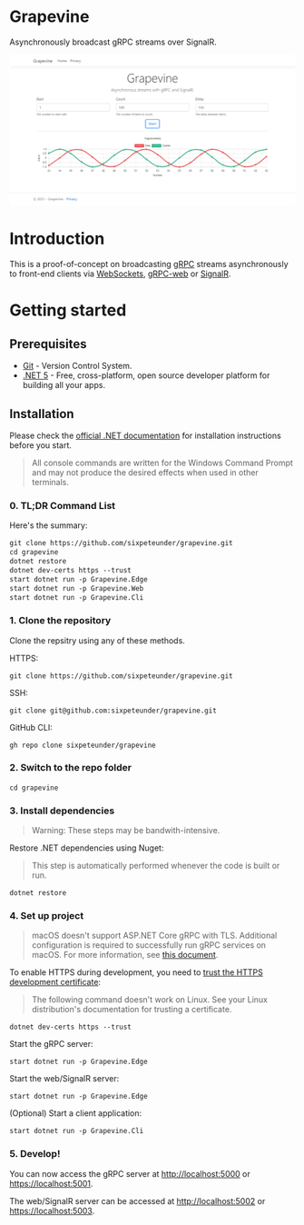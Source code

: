 # Grapevine
Asynchronously broadcast gRPC streams over SignalR.

![Grapevine Screenshot.](./screenshot.png "Grapevine Screenshot")

# Introduction
This is a proof-of-concept on broadcasting [gRPC](https://grpc.io) streams asynchronously to front-end clients via
[WebSockets](https://developer.mozilla.org/en-US/docs/Web/API/WebSockets_API), [gRPC-web](https://grpc.io/docs/platforms/web/) 
or [SignalR](https://dotnet.microsoft.com/apps/aspnet/signalr).

# Getting started

## Prerequisites

- [Git](https://git-scm.com) - Version Control System.
- [.NET 5](https://dot.net) - Free, cross-platform, open source developer platform for building all your apps.

## Installation

Please check the [official .NET documentation](https://dotnet.microsoft.com/download) for installation instructions before you start.

> All console commands are written for the Windows Command Prompt and may not produce the desired effects when used in other terminals.

### 0. TL;DR Command List

Here's the summary:

    git clone https://github.com/sixpeteunder/grapevine.git
    cd grapevine
    dotnet restore
    dotnet dev-certs https --trust
    start dotnet run -p Grapevine.Edge
    start dotnet run -p Grapevine.Web
    start dotnet run -p Grapevine.Cli

### 1. Clone the repository

Clone the repsitry using any of these methods.

HTTPS:

    git clone https://github.com/sixpeteunder/grapevine.git
    
SSH:

    git clone git@github.com:sixpeteunder/grapevine.git
    
GitHub CLI:

    gh repo clone sixpeteunder/grapevine

### 2. Switch to the repo folder

    cd grapevine

### 3. Install dependencies

> Warning: These steps may be bandwith-intensive.

Restore .NET dependencies using Nuget:

> This step is automatically performed whenever the code is built or run.

    dotnet restore
    
### 4. Set up project

> macOS doesn't support ASP.NET Core gRPC with TLS. Additional configuration is required to successfully run gRPC services on macOS. 
For more information, see [this document](https://docs.microsoft.com/en-gb/aspnet/core/grpc/troubleshoot?view=aspnetcore-5.0#unable-to-start-aspnet-core-grpc-app-on-macos).

To enable HTTPS during development, you need to [trust the HTTPS development certificate](https://docs.microsoft.com/en-gb/aspnet/core/security/enforcing-ssl?view=aspnetcore-5.0#trust-the-aspnet-core-https-development-certificate-on-windows-and-macos):

> The following command doesn't work on Linux. See your Linux distribution's documentation for trusting a certificate.

    dotnet dev-certs https --trust

Start the gRPC server:

    start dotnet run -p Grapevine.Edge
    
Start the web/SignalR server:

    start dotnet run -p Grapevine.Edge
    
(Optional) Start a client application: 

    start dotnet run -p Grapevine.Cli
    
### 5. Develop!

You can now access the gRPC server at [http://localhost:5000](http://localhost:5000) or [https://localhost:5001](https://localhost:5001).

The web/SignalR server can be accessed at [http://localhost:5002](http://localhost:5002) or [https://localhost:5003](https://localhost:5003).
